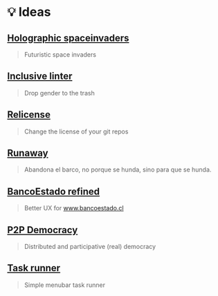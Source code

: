 # :bulb: Ideas

## [Holographic spaceinvaders](/hollografic-space-invaders.md)

> Futuristic space invaders

## [Inclusive linter](/inclusive-linter.md)

> Drop gender to the trash

## [Relicense](/relicense.md)

> Change the license of your git repos

## [Runaway](/runaway.md)

> Abandona el barco, no porque se hunda, sino para que se hunda.

## [BancoEstado refined](/bancoestado-refined.md)

> Better UX for www.bancoestado.cl

## [P2P Democracy](/p2p-democracy.md)

> Distributed and participative (real) democracy

## [Task runner](/task-runner.md)

> Simple menubar task runner
